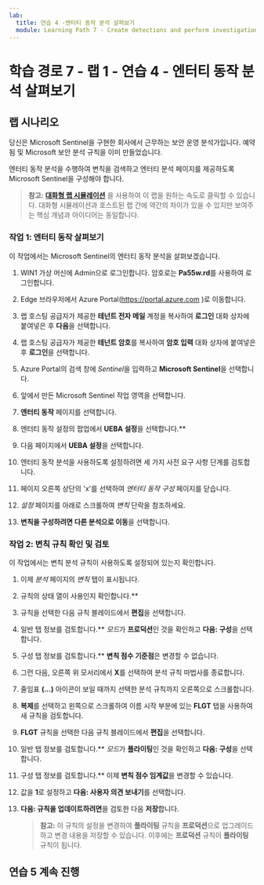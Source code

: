 ```yaml
---
lab:
  title: 연습 4 -엔터티 동작 분석 살펴보기
  module: Learning Path 7 - Create detections and perform investigations using Microsoft Sentinel
---
```


# 학습 경로 7 - 랩 1 - 연습 4 - 엔터티 동작 분석 살펴보기

## 랩 시나리오

당신은 Microsoft Sentinel을 구현한 회사에서 근무하는 보안 운영 분석가입니다. 예약됨 및 Microsoft 보안 분석 규칙을 이미 만들었습니다. 


엔터티 동작 분석을 수행하여 변칙을 검색하고 엔터티 분석 페이지를 제공하도록 Microsoft Sentinel을 구성해야 합니다.

>**참고:** **[대화형 랩 시뮬레이션](https://mslabs.cloudguides.com/guides/SC-200%20Lab%20Simulation%20-%20Explore%20entity%20behavior%20analytics)** 을 사용하여 이 랩을 원하는 속도로 클릭할 수 있습니다. 대화형 시뮬레이션과 호스트된 랩 간에 약간의 차이가 있을 수 있지만 보여주는 핵심 개념과 아이디어는 동일합니다. 

### 작업 1: 엔터티 동작 살펴보기 

이 작업에서는 Microsoft Sentinel의 엔터티 동작 분석을 살펴보겠습니다.

1. WIN1 가상 머신에 Admin으로 로그인합니다. 암호로는 **Pa55w.rd**를 사용하여 로그인합니다.  

1. Edge 브라우저에서 Azure Portal(https://portal.azure.com )로 이동합니다.

1. 랩 호스팅 공급자가 제공한 **테넌트 전자 메일** 계정을 복사하여 **로그인** 대화 상자에 붙여넣은 후 **다음**을 선택합니다.

1. 랩 호스팅 공급자가 제공한 **테넌트 암호**를 복사하여 **암호 입력** 대화 상자에 붙여넣은 후 **로그인**을 선택합니다.

1. Azure Portal의 검색 창에 *Sentinel*을 입력하고 **Microsoft Sentinel**을 선택합니다.

1. 앞에서 만든 Microsoft Sentinel 작업 영역을 선택합니다.

1. **엔터티 동작** 페이지를 선택합니다.

1. 엔터티 동작 설정의 팝업에서 **UEBA 설정**을 선택합니다.**

1. 다음 페이지에서 **UEBA 설정**을 선택합니다.

1. 엔터티 동작 분석을 사용하도록 설정하려면 세 가지 사전 요구 사항 단계를 검토합니다.

1. 페이지 오른쪽 상단의 'x'를 선택하여 *엔터티 동작 구성* 페이지를 닫습니다.

1. *설정* 페이지를 아래로 스크롤하여 *변칙* 단락을 참조하세요.

1. **변칙을 구성하려면 다른 분석으로 이동**을 선택합니다.


### 작업 2: 변칙 규칙 확인 및 검토

이 작업에서는 변칙 분석 규칙이 사용하도록 설정되어 있는지 확인합니다.

1. 이제 *분석* 페이지의 *변칙* 탭이 표시됩니다.

1. 규칙의 상태 열이 사용인지 확인합니다.**

1. 규칙을 선택한 다음 규칙 블레이드에서 **편집**을 선택합니다.

1. 일반 탭 정보를 검토합니다.** *모드*가 **프로덕션**인 것을 확인하고 **다음: 구성**을 선택합니다.

1. 구성 탭 정보를 검토합니다.** **변칙 점수 기준점**은 변경할 수 없습니다.

1. 그런 다음, 오른쪽 위 모서리에서 **X**를 선택하여 분석 규칙 마법사를 종료합니다.

1. 줄임표 **(...)** 아이콘이 보일 때까지 선택한 분석 규칙까지 오른쪽으로 스크롤합니다.

1. **복제**를 선택하고 왼쪽으로 스크롤하여 이름 시작 부분에 있는 **FLGT** 탭을 사용하여 새 규칙을 검토합니다.

1. **FLGT** 규칙을 선택한 다음 규칙 블레이드에서 **편집**을 선택합니다.

1. 일반 탭 정보를 검토합니다.** *모드*가 **플라이팅**인 것을 확인하고 **다음: 구성**을 선택합니다.

1. 구성 탭 정보를 검토합니다.** 이제 **변칙 점수 임계값**을 변경할 수 있습니다.

1. 값을 **1**로 설정하고 **다음: 사용자 의견 보내기**를 선택합니다.

1. **다음: 규칙을 업데이트하려면**을 검토한 다음 **저장**합니다.

    >**참고:** 이 규칙의 설정을 변경하여 **플라이팅** 규칙을 **프로덕션**으로 업그레이드하고 변경 내용을 저장할 수 있습니다. 이후에는 **프로덕션** 규칙이 **플라이팅** 규칙이 됩니다.
    

## 연습 5 계속 진행
